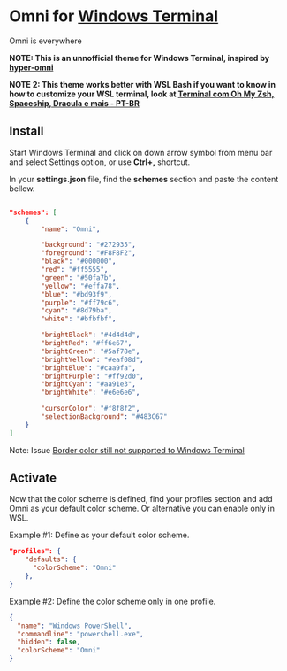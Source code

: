 # Omni for [Windows Terminal](https://github.com/microsoft/terminal)

Omni is everywhere

**NOTE: This is an unnofficial theme for Windows Terminal, inspired by [hyper-omni](https://github.com/getomni/hyper-omni)**

**NOTE 2: This theme works better with WSL Bash if you want to know in how to customize your WSL terminal, look at [Terminal com Oh My Zsh, Spaceship, Dracula e mais - PT-BR](https://blog.rocketseat.com.br/terminal-com-oh-my-zsh-spaceship-dracula-e-mais/)**

## Install

Start Windows Terminal and click on down arrow symbol from menu bar and select Settings option, or use **Ctrl+,** shortcut.

In your **settings.json** file, find the **schemes** section and paste the content bellow.

```json

"schemes": [
    {
        "name": "Omni",

        "background": "#272935",
        "foreground": "#F8F8F2",
        "black": "#000000",
        "red": "#ff5555",
        "green": "#50fa7b",
        "yellow": "#effa78",
        "blue": "#bd93f9",
        "purple": "#ff79c6",
        "cyan": "#8d79ba",
        "white": "#bfbfbf",

        "brightBlack": "#4d4d4d",
        "brightRed": "#ff6e67",
        "brightGreen": "#5af78e",
        "brightYellow": "#eaf08d",
        "brightBlue": "#caa9fa",
        "brightPurple": "#ff92d0",
        "brightCyan": "#aa91e3",
        "brightWhite": "#e6e6e6",

        "cursorColor": "#f8f8f2",
        "selectionBackground": "#483C67"
    }
]

```

Note: Issue [Border color still not supported to Windows Terminal](https://github.com/microsoft/terminal/issues/3746)

## Activate

Now that the color scheme is defined, find your profiles section and add Omni as your default color scheme. Or alternative you can enable only in WSL.

Example #1: Define as your default color scheme.

```json
"profiles": {
    "defaults": {
      "colorScheme": "Omni"
    },
}
```

Example #2: Define the color scheme only in one profile.

```json
{
  "name": "Windows PowerShell",
  "commandline": "powershell.exe",
  "hidden": false,
  "colorScheme": "Omni"
}
```
